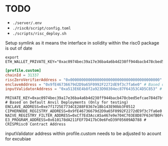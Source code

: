 # TODO

- `./server/.env`
- `./risc0/script/config.toml`
- `./scripts/risc_deploy.sh`

Setup symlink as it means the interface in solidity within the risc0 package is out of date

```env
export ETH_WALLET_PRIVATE_KEY="0xac0974bec39a17e36ba4a6b4d238ff944bacb478cbed5efcae784d7bf4f2ff80"
```

```toml
[profile.custom]
chainId = 31337
riscZeroVerifierAddress = "0x0000000000000000000000000000000000000000" # Deployed with the script. Don't set or it will be skipped.
enclaveAddress = "0x9fE46736679d2D9a65F0992F2272dE9f3c7fa6e0" # Based on default deployment address using local anvil node
inputValidatorAddress = "0xa513E6E4b8f2a923D98304ec87F64353C4D5C853" # Based on default deployment address using local anvil node
```

```env
PRIVATE_KEY=0xac0974bec39a17e36ba4a6b4d238ff944bacb478cbed5efcae784d7bf4f2ff80
# Based on Default Anvil Deployments (Only for testing)
ENCLAVE_ADDRESS=0xe7f1725E7734CE288F8367e1Bb143E90bb3F0512
CIPHERNODE_REGISTRY_ADDRESS=0x9fE46736679d2D9a65F0992F2272dE9f3c7fa6e0
NAIVE_REGISTRY_FILTER_ADDRESS=0xCf7Ed3AccA5a467e9e704C703E8D87F634fB0Fc9
E3_PROGRAM_ADDRESS=0x610178dA211FEF7D417bC0e6FeD39F05609AD788 # CRISPRisc0 Contract Address
```

inputValidator address within profile.custom needs to be adjusted to acount for excubiae
